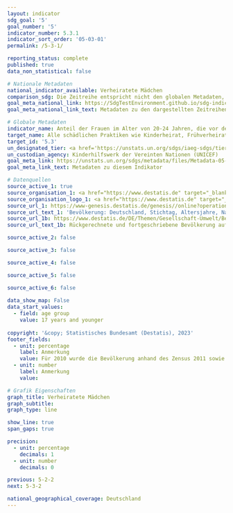 ```yaml
---
layout: indicator    
sdg_goal: '5'    
goal_number: '5'    
indicator_number: 5.3.1    
indicator_sort_order: '05-03-01'    
permalink: /5-3-1/    

reporting_status: complete    
published: true    
data_non_statistical: false    

# Nationale Metadaten    
national_indicator_available: Verheiratete Mädchen    
comparison_sdg: Die Zeitreihe entspricht nicht den globalen Metadaten, bietet aber zusätzliche Informationen.    
goal_meta_national_link: https://SdgTestEnvironment.github.io/sdg-indicators/public/Meta/5.3.1.pdf
goal_meta_national_link_text: Metadaten zu den dargestellten Zeitreihen    

# Globale Metadaten    
indicator_name: Anteil der Frauen im Alter von 20-24 Jahren, die vor dem vollendeten 15. bzw. 18. Lebensjahr verheiratet waren oder in einer vergleichbaren Verbindung lebten    
target_name: Alle schädlichen Praktiken wie Kinderheirat, Frühverheiratung und Zwangsheirat sowie die Genitalverstümmelung bei Frauen und Mädchen beseitigen    
target_id: '5.3'    
un_designated_tier: <a href='https://unstats.un.org/sdgs/iaeg-sdgs/tier-classification/' title='Klicken Sie hier um weitere Informationen zur UN-Tier-Klassifikation zu erhalten.'  target='_blank'>Tier I</a>    
un_custodian_agency: Kinderhilfswerk der Vereinten Nationen (UNICEF)    
goal_meta_link: https://unstats.un.org/sdgs/metadata/files/Metadata-05-03-01.pdf    
goal_meta_link_text: Metadaten zu diesem Indikator        

# Datenquellen
source_active_1: true
source_organisation_1: <a href="https://www.destatis.de" target="_blank"> Statistisches Bundesamt (Destatis) </a>
source_organisation_logo_1: <a href="https://www.destatis.de" target="_blank"><img src="https://g205sdgs.github.io/sdg-indicators/public/OrgImgDe/destatis.png" alt="Logo destatis" style="height:60px; width:148px"/></a>
source_url_1: https://www-genesis.destatis.de/genesis//online?operation=table&code=12411-0008&bypass=true&language=de
source_url_text_1: 'Bevölkerung: Deutschland, Stichtag, Altersjahre, Nationalität, Geschlecht, Familienstand – GENESIS online 12411-0008'
source_url_1b: https://www.destatis.de/DE/Themen/Gesellschaft-Umwelt/Bevoelkerung/Bevoelkerungsstand/_inhalt.html#sprg233540
source_url_text_1b: Rückgerechnete und fortgeschriebene Bevölkerung auf Grundlage des Zensus 2011 – 1991 bis 2011

source_active_2: false

source_active_3: false

source_active_4: false

source_active_5: false

source_active_6: false
    
data_show_map: False    
data_start_values: 
  - field: age group
    value: 17 years and younger    
    
copyright: '&copy; Statistisches Bundesamt (Destatis), 2023'    
footer_fields:
  - unit: percentage
    label: Anmerkung
    value: Für 2010 wurde die Bevölkerung anhand des Zensus 2011 sowie der Wanderungs-, Geburten- und Sterbestatistiken zurückgerechnet.
  - unit: number
    label: Anmerkung
    value:     

# Grafik Eigenschaften    
graph_title: Verheiratete Mädchen
graph_subtitle:     
graph_type: line    

show_line: true
span_gaps: true

precision:
  - unit: percentage
    decimals: 1
  - unit: number
    decimals: 0    

previous: 5-2-2    
next: 5-3-2    

national_geographical_coverage: Deutschland    
---
```


<span></span>